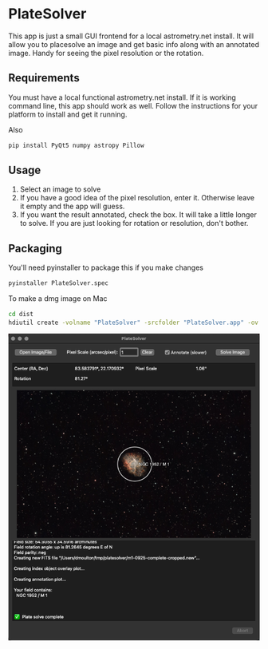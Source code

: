 # PlateSolver

This app is just a small GUI frontend for a local astrometry.net install. It will allow you to placesolve an image and get basic info along with an annotated image. Handy for seeing the pixel resolution or the rotation.

## Requirements

You must have a local functional astrometry.net install. If it is working command line, this app should work as well. Follow the instructions for your platform to install and get it running.

Also

```sh
pip install PyQt5 numpy astropy Pillow
```


## Usage

1. Select an image to solve
2. If you have a good idea of the pixel resolution, enter it. Otherwise leave it empty and the app will guess.
3. If you want the result annotated, check the box. It will take a little longer to solve. If you are just looking for rotation or resolution, don't bother.

## Packaging

You'll need pyinstaller to package this if you make changes

```sh
pyinstaller PlateSolver.spec
```

To make a dmg image on Mac

```sh
cd dist
hdiutil create -volname "PlateSolver" -srcfolder "PlateSolver.app" -ov -format UDZO "../installers/PlateSolver.dmg"
```

![Screenshot](images/screenshot.png "Screenshot")
